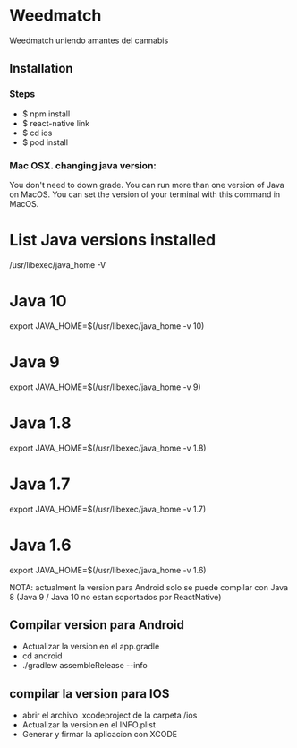 # Weedmatch

Weedmatch uniendo amantes del cannabis

## Installation

### Steps
* $ npm install
* $ react-native link
* $ cd ios
* $ pod install

### Mac OSX. changing java version:

You don't need to down grade. You can run more than one version of Java on MacOS. You can set the version of your terminal with this command in MacOS.

# List Java versions installed
/usr/libexec/java_home -V

# Java 10
export JAVA_HOME=$(/usr/libexec/java_home -v 10)

# Java 9
export JAVA_HOME=$(/usr/libexec/java_home -v 9)

# Java 1.8
export JAVA_HOME=$(/usr/libexec/java_home -v 1.8)

# Java 1.7
export JAVA_HOME=$(/usr/libexec/java_home -v 1.7)

# Java 1.6
export JAVA_HOME=$(/usr/libexec/java_home -v 1.6)

NOTA: actualment la version para Android solo se puede compilar con Java 8 (Java 9 / Java 10 no estan soportados por ReactNative)


## Compilar version para Android

- Actualizar la version en el app.gradle
- cd android 
- ./gradlew assembleRelease --info  


## compilar la version para IOS

- abrir el archivo .xcodeproject de la carpeta /ios
- Actualizar la version en el INFO.plist
- Generar y firmar la aplicacion con XCODE
